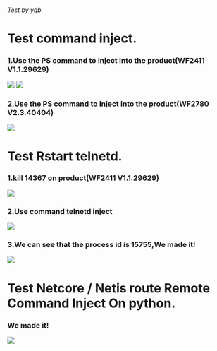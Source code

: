 ###### Test by yqb
# Test command inject.
  ### 1.Use the PS command to inject into the product(WF2411 V1.1.29629)
  ![](https://github.com/yhstar00/netis-route/blob/main/1.png)
  ![](https://github.com/yhstar00/netis-route/blob/main/2.png)
  ### 2.Use the PS command to inject into the product(WF2780 V2.3.40404)
  ![](https://github.com/yhstar00/netis-route/blob/main/6.png)
# Test Rstart telnetd.
  ### 1.kill 14367 on product(WF2411 V1.1.29629)
  ![](https://github.com/yhstar00/netis-route/blob/main/3.png)
  ### 2.Use command telnetd inject
  ![](https://github.com/yhstar00/netis-route/blob/main/4.png)
  ### 3.We can see that the process id is 15755,We made it!
  ![](https://github.com/yhstar00/netis-route/blob/main/5.png)
# Test Netcore / Netis route Remote Command Inject On python.
  ### We made it!
  ![](https://github.com/yhstar00/netis-route/blob/main/7.png)
